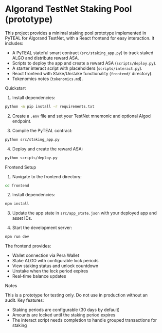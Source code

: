 # Algorand TestNet Staking Pool (prototype)

This project provides a minimal staking pool prototype implemented in PyTEAL for Algorand TestNet, with a React frontend for easy interaction. It includes:

- A PyTEAL stateful smart contract (`src/staking_app.py`) to track staked ALGO and distribute reward ASA.
- Scripts to deploy the app and create a reward ASA (`scripts/deploy.py`).
- A starter interact script with placeholders (`scripts/interact.py`).
- React frontend with Stake/Unstake functionality (`frontend/` directory).
- Tokenomics notes (`tokenomics.md`).

Quickstart

1. Install dependencies:

```bash
python -m pip install -r requirements.txt
```

2. Create a `.env` file and set your TestNet mnemonic and optional Algod endpoint.

3. Compile the PyTEAL contract:

```bash
python src/staking_app.py
```

4. Deploy and create the reward ASA:

```bash
python scripts/deploy.py
```

Frontend Setup

1. Navigate to the frontend directory:
```bash
cd frontend
```

2. Install dependencies:
```bash
npm install
```

3. Update the app state in `src/app_state.json` with your deployed app and asset IDs.

4. Start the development server:
```bash
npm run dev
```

The frontend provides:
- Wallet connection via Pera Wallet
- Stake ALGO with configurable lock periods
- View staking status and unlock countdown
- Unstake when the lock period expires
- Real-time balance updates

Notes

This is a prototype for testing only. Do not use in production without an audit. Key features:
- Staking periods are configurable (30 days by default)
- Amounts are locked until the staking period expires
- The interact script needs completion to handle grouped transactions for staking
